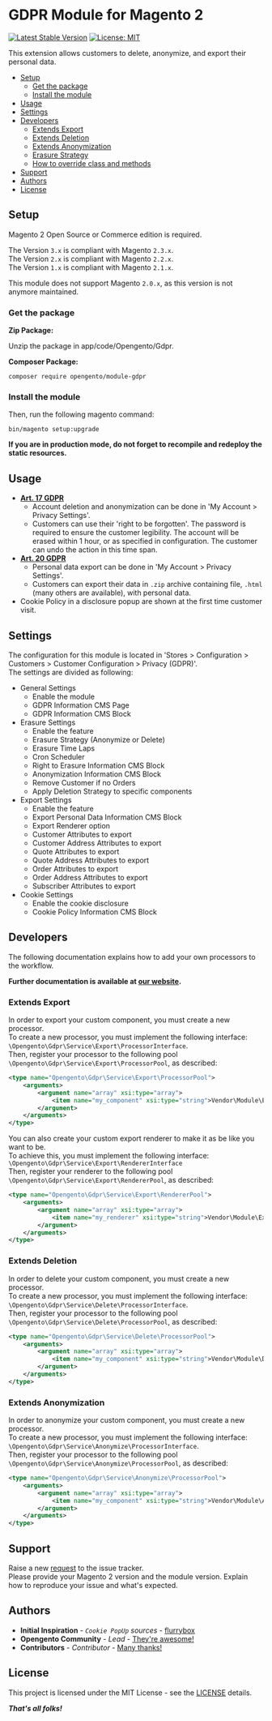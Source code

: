 # GDPR Module for Magento 2

[![Latest Stable Version](https://img.shields.io/packagist/v/opengento/module-gdpr.svg?style=flat-square)](https://packagist.org/packages/opengento/module-gdpr)
[![License: MIT](https://img.shields.io/github/license/opengento/magento2-gdpr.svg?style=flat-square)](./LICENSE) 

This extension allows customers to delete, anonymize, and export their personal data.

 - [Setup](#setup)
   - [Get the package](#get-the-package)
   - [Install the module](#install-the-module)
 - [Usage](#usage)
 - [Settings](#settings)
 - [Developers](#developers)
   - [Extends Export](#extends-export)
   - [Extends Deletion](#extends-deletion)
   - [Extends Anonymization](#extends-anonymization)
   - [Erasure Strategy](#erasure-strategy)
   - [How to override class and methods](#how-to-override-class-and-methods)
 - [Support](#support)
 - [Authors](#authors)
 - [License](#license)

## Setup

Magento 2 Open Source or Commerce edition is required.

The Version `3.x` is compliant with Magento `2.3.x`.  
The Version `2.x` is compliant with Magento `2.2.x`.  
The Version `1.x` is compliant with Magento `2.1.x`.

This module does not support Magento `2.0.x`, as this version is not anymore maintained.  

### Get the package

**Zip Package:**

Unzip the package in app/code/Opengento/Gdpr.

**Composer Package:**

```
composer require opengento/module-gdpr
```

### Install the module

Then, run the following magento command:

```
bin/magento setup:upgrade
```

**If you are in production mode, do not forget to recompile and redeploy the static resources.**

## Usage

* **[Art. 17 GDPR](https://gdpr-info.eu/art-17-gdpr/)**
  * Account deletion and anonymization can be done in 'My Account > Privacy Settings'.
  * Customers can use their 'right to be forgotten'. The password is required to ensure the customer legibility.
    The account will be erased within 1 hour, or as specified in configuration. The customer can undo the action in this time span.
* **[Art. 20 GDPR](https://gdpr-info.eu/art-20-gdpr/)**
  * Personal data export can be done in 'My Account > Privacy Settings'.
  * Customers can export their data in `.zip` archive containing file, `.html` (many others are available), with personal data.
* Cookie Policy in a disclosure popup are shown at the first time customer visit.

## Settings

The configuration for this module is located in 'Stores > Configuration > Customers > Customer Configuration > Privacy (GDPR)'.  
The settings are divided as following:

* General Settings
  * Enable the module
  * GDPR Information CMS Page
  * GDPR Information CMS Block
* Erasure Settings
  * Enable the feature
  * Erasure Strategy (Anonymize or Delete)
  * Erasure Time Laps
  * Cron Scheduler
  * Right to Erasure Information CMS Block
  * Anonymization Information CMS Block
  * Remove Customer if no Orders
  * Apply Deletion Strategy to specific components 
* Export Settings
  * Enable the feature
  * Export Personal Data Information CMS Block
  * Export Renderer option
  * Customer Attributes to export
  * Customer Address Attributes to export
  * Quote Attributes to export
  * Quote Address Attributes to export
  * Order Attributes to export
  * Order Address Attributes to export
  * Subscriber Attributes to export
* Cookie Settings
  * Enable the cookie disclosure
  * Cookie Policy Information CMS Block

## Developers

The following documentation explains how to add your own processors to the workflow.

**Further documentation is available at [our website](https://opengento.fr/magento2-gdpr/).**

### Extends Export

In order to export your custom component, you must create a new processor.  
To create a new processor, you must implement the following interface: `\Opengento\Gdpr\Service\Export\ProcessorInterface`.  
Then, register your processor to the following pool `\Opengento\Gdpr\Service\Export\ProcessorPool`, as described:

```xml
<type name="Opengento\Gdpr\Service\Export\ProcessorPool">
    <arguments>
        <argument name="array" xsi:type="array">
            <item name="my_component" xsi:type="string">Vendor\Module\ExportProcessor</item>
        </argument>
    </arguments>
</type>
```

You can also create your custom export renderer to make it as be like you want to be.  
To achieve this, you must implement the following interface: `\Opengento\Gdpr\Service\Export\RendererInterface`  
Then, register your renderer to the following pool `\Opengento\Gdpr\Service\Export\RendererPool`, as described:

```xml
<type name="Opengento\Gdpr\Service\Export\RendererPool">
    <arguments>
        <argument name="array" xsi:type="array">
            <item name="my_renderer" xsi:type="string">Vendor\Module\ExportRenderer</item>
        </argument>
    </arguments>
</type>
```

### Extends Deletion

In order to delete your custom component, you must create a new processor.  
To create a new processor, you must implement the following interface: `\Opengento\Gdpr\Service\Delete\ProcessorInterface`.  
Then, register your processor to the following pool `\Opengento\Gdpr\Service\Delete\ProcessorPool`, as described:

```xml
<type name="Opengento\Gdpr\Service\Delete\ProcessorPool">
    <arguments>
        <argument name="array" xsi:type="array">
            <item name="my_component" xsi:type="string">Vendor\Module\DeleteProcessor</item>
        </argument>
    </arguments>
</type>
```

### Extends Anonymization

In order to anonymize your custom component, you must create a new processor.  
To create a new processor, you must implement the following interface: `\Opengento\Gdpr\Service\Anonymize\ProcessorInterface`.  
Then, register your processor to the following pool `\Opengento\Gdpr\Service\Anonymize\ProcessorPool`, as described:

```xml
<type name="Opengento\Gdpr\Service\Anonymize\ProcessorPool">
    <arguments>
        <argument name="array" xsi:type="array">
            <item name="my_component" xsi:type="string">Vendor\Module\AnonymizeProcessor</item>
        </argument>
    </arguments>
</type>
```

## Support

Raise a new [request](https://github.com/opengento/magento2-gdpr/issues) to the issue tracker.  
Please provide your Magento 2 version and the module version. Explain how to reproduce your issue and what's expected.

## Authors

- **Initial Inspiration** - *`Cookie PopUp` sources* - [flurrybox](https://github.com/flurrybox)
- **Opengento Community** - *Lead* - [They're awesome!](https://github.com/opengento)
- **Contributors** - *Contributor* - [Many thanks!](https://github.com/opengento/magento2-gdpr/graphs/contributors)

## License

This project is licensed under the MIT License - see the [LICENSE](./LICENSE) details.

***That's all folks!***
